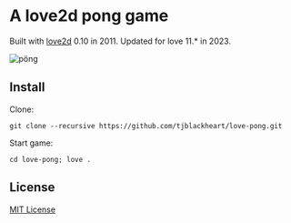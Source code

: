 # A love2d pong game

Built with [love2d](http://love2d.org) 0.10 in 2011. Updated for love 11.* in 2023.

![pöng](pong.gif)

## Install

Clone:

```git clone --recursive https://github.com/tjblackheart/love-pong.git```

Start game:

```cd love-pong; love .```

## License

[MIT License](LICENSE.md)
